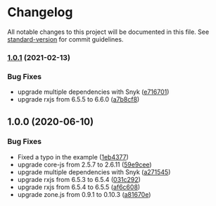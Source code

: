 # Changelog

All notable changes to this project will be documented in this file. See [standard-version](https://github.com/conventional-changelog/standard-version) for commit guidelines.

### [1.0.1](https://github.com/beyerleinf/bcc-calculator/compare/v1.0.0...v1.0.1) (2021-02-13)


### Bug Fixes

* upgrade multiple dependencies with Snyk ([e716701](https://github.com/beyerleinf/bcc-calculator/commit/e716701f8abaa2d4bc75c3437f94ec1a65c75beb))
* upgrade rxjs from 6.5.5 to 6.6.0 ([a7b8cf8](https://github.com/beyerleinf/bcc-calculator/commit/a7b8cf83d6b53fa64ed596c91a18cc77fd60ef86))

## 1.0.0 (2020-06-10)


### Bug Fixes

* Fixed a typo in the example ([1eb4377](https://github.com/beyerleinf/bcc-calculator/commit/1eb4377))
* upgrade core-js from 2.5.7 to 2.6.11 ([59e9cee](https://github.com/beyerleinf/bcc-calculator/commit/59e9cee))
* upgrade multiple dependencies with Snyk ([a271545](https://github.com/beyerleinf/bcc-calculator/commit/a271545))
* upgrade rxjs from 6.5.3 to 6.5.4 ([031c292](https://github.com/beyerleinf/bcc-calculator/commit/031c292))
* upgrade rxjs from 6.5.4 to 6.5.5 ([af6c608](https://github.com/beyerleinf/bcc-calculator/commit/af6c608))
* upgrade zone.js from 0.9.1 to 0.10.3 ([a81670e](https://github.com/beyerleinf/bcc-calculator/commit/a81670e))
